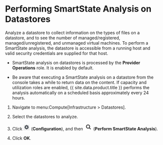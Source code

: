 # Performing SmartState Analysis on Datastores

Analyze a datastore to collect information on the types of files on a
datastore, and to see the number of managed/registered,
managed/unregistered, and unmanaged virtual machines. To perform a
SmartState analysis, the datastore is accessible from a running host and
valid security credentials are supplied for that host.

<div class="note">

  - SmartState analysis on datastores is processed by the **Provider
    Operations** role. It is enabled by default.

  - Be aware that executing a SmartState analysis on a datastore from
    the console takes a while to return data on the content. If capacity
    and utilization roles are enabled, {{ site.data.product.title }} performs the
    analysis automatically on a scheduled basis approximately every 24
    hours.

</div>

1.  Navigate to menu:Compute\[Infrastructure \> Datastores\].

2.  Select the datastores to analyze.

3.  Click ![Configuration](/images/1847.png) (**Configuration**), and
    then ![Perform SmartState Analysis](/images/1942.png) (**Perform
    SmartState Analysis**).

4.  Click **OK**.
